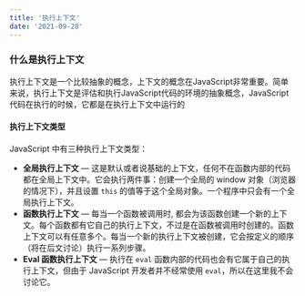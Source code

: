 ```yaml
---
title: '执行上下文'
date: '2021-09-28'
---
```




### 什么是执行上下文

执行上下文是一个比较抽象的概念，上下文的概念在JavaScript非常重要。简单来说，执行上下文是评估和执行JavaScript代码的环境的抽象概念，JavaScript代码在执行的时候，它都是在执行上下文中运行的

#### 执行上下文类型

JavaScript 中有三种执行上下文类型：

* **全局执行上下文** — 这是默认或者说基础的上下文，任何不在函数内部的代码都在全局上下文中。它会执行两件事：创建一个全局的 window 对象（浏览器的情况下），并且设置 `this` 的值等于这个全局对象。一个程序中只会有一个全局执行上下文。
* **函数执行上下文** — 每当一个函数被调用时, 都会为该函数创建一个新的上下文。每个函数都有它自己的执行上下文，不过是在函数被调用时创建的。函数上下文可以有任意多个。每当一个新的执行上下文被创建，它会按定义的顺序（将在后文讨论）执行一系列步骤。
* **Eval 函数执行上下文** — 执行在 `eval` 函数内部的代码也会有它属于自己的执行上下文，但由于 JavaScript 开发者并不经常使用 `eval`，所以在这里我不会讨论它。
